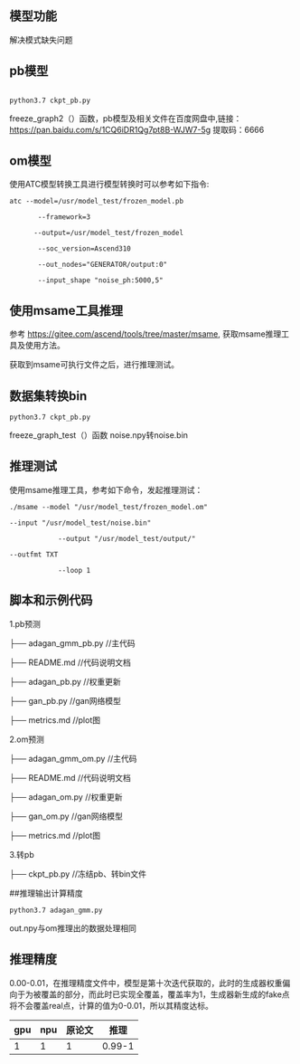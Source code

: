 ﻿## 模型功能

 解决模式缺失问题




## pb模型

```

python3.7 ckpt_pb.py
```

   freeze_graph2（）函数，pb模型及相关文件在百度网盘中,链接：https://pan.baidu.com/s/1CQ6iDR1Qg7pt8B-WJW7-5g 
提取码：6666

## om模型


使用ATC模型转换工具进行模型转换时可以参考如下指令:


```
atc --model=/usr/model_test/frozen_model.pb 

       --framework=3
 
      --output=/usr/model_test/frozen_model

       --soc_version=Ascend310 

       --out_nodes="GENERATOR/output:0" 

       --input_shape "noise_ph:5000,5"

```



## 使用msame工具推理


参考 https://gitee.com/ascend/tools/tree/master/msame, 获取msame推理工具及使用方法。

获取到msame可执行文件之后，进行推理测试。



## 数据集转换bin


```
python3.7 ckpt_pb.py
```

freeze_graph_test（）函数 noise.npy转noise.bin

## 推理测试


使用msame推理工具，参考如下命令，发起推理测试：
 

```
./msame --model "/usr/model_test/frozen_model.om"
            
--input "/usr/model_test/noise.bin" 

            --output "/usr/model_test/output/"
            
--outfmt TXT  

            --loop 1

```


## 脚本和示例代码
1.pb预测

├── adagan_gmm_pb.py                              //主代码

├── README.md                                     //代码说明文档

├── adagan_pb.py                                  //权重更新

├── gan_pb.py                                     //gan网络模型

├── metrics.md                                    //plot图

2.om预测

├── adagan_gmm_om.py                             //主代码

├── README.md                                    //代码说明文档

├── adagan_om.py                                 //权重更新

├── gan_om.py                                    //gan网络模型

├── metrics.md                                   //plot图 

3.转pb

├── ckpt_pb.py                                   //冻结pb、转bin文件 

##推理输出计算精度


```
python3.7 adagan_gmm.py
```
out.npy与om推理出的数据处理相同

## 推理精度
0.00-0.01，在推理精度文件中，模型是第十次迭代获取的，此时的生成器权重偏向于为被覆盖的部分，而此时已实现全覆盖，覆盖率为1，生成器新生成的fake点将不会覆盖real点，计算的值为0-0.01，所以其精度达标。

| gpu   | npu  |原论文 |推理   |
|-------|------|-------|-------|
|   1   |  1   |   1   |0.99-1 |